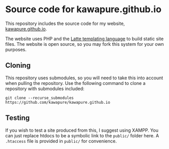 # Source code for kawapure.github.io

This repository includes the source code for my website, [kawapure.github.io](//kawapure.github.io).

The website uses PHP and the [Latte templating language](//latte.nette.org/en/) to build static site files. The website is open source, so you may fork this system for your own purposes.

## Cloning

This repository uses submodules, so you will need to take this into account when pulling the repository. Use the following command to clone a repository with submodules included:

```
git clone --recurse_submodules https://github.com/kawapure/kawapure.github.io
```

## Testing

If you wish to test a site produced from this, I suggest using XAMPP. You can just replace htdocs to be a symbolic link to the `public/` folder here. A `.htaccess` file is provided in `public/` for convenience.